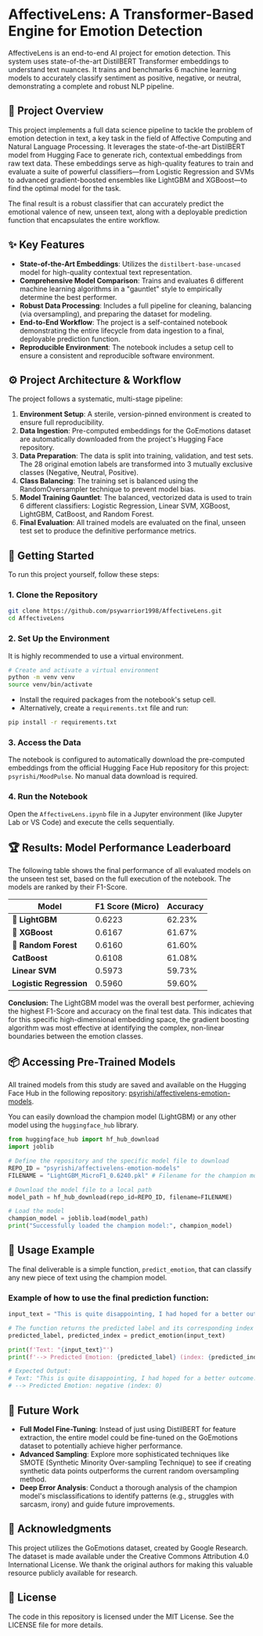 # AffectiveLens: A Transformer-Based Engine for Emotion Detection

AffectiveLens is an end-to-end AI project for emotion detection. This system uses state-of-the-art DistilBERT Transformer embeddings to understand text nuances. It trains and benchmarks 6 machine learning models to accurately classify sentiment as positive, negative, or neutral, demonstrating a complete and robust NLP pipeline.

## 📜 Project Overview

This project implements a full data science pipeline to tackle the problem of emotion detection in text, a key task in the field of Affective Computing and Natural Language Processing. It leverages the state-of-the-art DistilBERT model from Hugging Face to generate rich, contextual embeddings from raw text data. These embeddings serve as high-quality features to train and evaluate a suite of powerful classifiers—from Logistic Regression and SVMs to advanced gradient-boosted ensembles like LightGBM and XGBoost—to find the optimal model for the task.

The final result is a robust classifier that can accurately predict the emotional valence of new, unseen text, along with a deployable prediction function that encapsulates the entire workflow.

## ✨ Key Features

- **State-of-the-Art Embeddings**: Utilizes the `distilbert-base-uncased` model for high-quality contextual text representation.
- **Comprehensive Model Comparison**: Trains and evaluates 6 different machine learning algorithms in a "gauntlet" style to empirically determine the best performer.
- **Robust Data Processing**: Includes a full pipeline for cleaning, balancing (via oversampling), and preparing the dataset for modeling.
- **End-to-End Workflow**: The project is a self-contained notebook demonstrating the entire lifecycle from data ingestion to a final, deployable prediction function.
- **Reproducible Environment**: The notebook includes a setup cell to ensure a consistent and reproducible software environment.

## ⚙️ Project Architecture & Workflow

The project follows a systematic, multi-stage pipeline:

1. **Environment Setup**: A sterile, version-pinned environment is created to ensure full reproducibility.
2. **Data Ingestion**: Pre-computed embeddings for the GoEmotions dataset are automatically downloaded from the project's Hugging Face repository.
3. **Data Preparation**: The data is split into training, validation, and test sets. The 28 original emotion labels are transformed into 3 mutually exclusive classes (Negative, Neutral, Positive).
4. **Class Balancing**: The training set is balanced using the RandomOversampler technique to prevent model bias.
5. **Model Training Gauntlet**: The balanced, vectorized data is used to train 6 different classifiers: Logistic Regression, Linear SVM, XGBoost, LightGBM, CatBoost, and Random Forest.
6. **Final Evaluation**: All trained models are evaluated on the final, unseen test set to produce the definitive performance metrics.

## 🚀 Getting Started

To run this project yourself, follow these steps:

### 1. Clone the Repository

```bash
git clone https://github.com/psywarrior1998/AffectiveLens.git
cd AffectiveLens
````

### 2. Set Up the Environment

It is highly recommended to use a virtual environment.

```bash
# Create and activate a virtual environment
python -m venv venv
source venv/bin/activate
```

* Install the required packages from the notebook's setup cell.
* Alternatively, create a `requirements.txt` file and run:

```bash
pip install -r requirements.txt
```

### 3. Access the Data

The notebook is configured to automatically download the pre-computed embeddings from the official Hugging Face Hub repository for this project: `psyrishi/MoodPulse`. No manual data download is required.

### 4. Run the Notebook

Open the `AffectiveLens.ipynb` file in a Jupyter environment (like Jupyter Lab or VS Code) and execute the cells sequentially.

## 🏆 Results: Model Performance Leaderboard

The following table shows the final performance of all evaluated models on the unseen test set, based on the full execution of the notebook. The models are ranked by their F1-Score.

| Model                   | F1 Score (Micro) | Accuracy |
| ----------------------- | ---------------- | -------- |
| 🥇 **LightGBM**         | 0.6223           | 62.23%   |
| 🥈 **XGBoost**          | 0.6167           | 61.67%   |
| 🥉 **Random Forest**    | 0.6160           | 61.60%   |
| **CatBoost**            | 0.6108           | 61.08%   |
| **Linear SVM**          | 0.5973           | 59.73%   |
| **Logistic Regression** | 0.5960           | 59.60%   |

**Conclusion:**
The LightGBM model was the overall best performer, achieving the highest F1-Score and accuracy on the final test data. This indicates that for this specific high-dimensional embedding space, the gradient boosting algorithm was most effective at identifying the complex, non-linear boundaries between the emotion classes.

## 📦 Accessing Pre-Trained Models

All trained models from this study are saved and available on the Hugging Face Hub in the following repository: [psyrishi/affectivelens-emotion-models](https://huggingface.co/psyrishi/affectivelens-emotion-models).

You can easily download the champion model (LightGBM) or any other model using the `huggingface_hub` library.

```python
from huggingface_hub import hf_hub_download
import joblib

# Define the repository and the specific model file to download
REPO_ID = "psyrishi/affectivelens-emotion-models"
FILENAME = "LightGBM_MicroF1_0.6240.pkl" # Filename for the champion model

# Download the model file to a local path
model_path = hf_hub_download(repo_id=REPO_ID, filename=FILENAME)

# Load the model
champion_model = joblib.load(model_path)
print("Successfully loaded the champion model:", champion_model)
```

## 🔬 Usage Example

The final deliverable is a simple function, `predict_emotion`, that can classify any new piece of text using the champion model.

### Example of how to use the final prediction function:

```python
input_text = "This is quite disappointing, I had hoped for a better outcome."

# The function returns the predicted label and its corresponding index
predicted_label, predicted_index = predict_emotion(input_text)

print(f'Text: "{input_text}"')
print(f'--> Predicted Emotion: {predicted_label} (index: {predicted_index})')

# Expected Output:
# Text: "This is quite disappointing, I had hoped for a better outcome."
# --> Predicted Emotion: negative (index: 0)
```

## 🔮 Future Work

* **Full Model Fine-Tuning**: Instead of just using DistilBERT for feature extraction, the entire model could be fine-tuned on the GoEmotions dataset to potentially achieve higher performance.
* **Advanced Sampling**: Explore more sophisticated techniques like SMOTE (Synthetic Minority Over-sampling Technique) to see if creating synthetic data points outperforms the current random oversampling method.
* **Deep Error Analysis**: Conduct a thorough analysis of the champion model's misclassifications to identify patterns (e.g., struggles with sarcasm, irony) and guide future improvements.

## 🙏 Acknowledgments

This project utilizes the GoEmotions dataset, created by Google Research. The dataset is made available under the Creative Commons Attribution 4.0 International License. We thank the original authors for making this valuable resource publicly available for research.

## 📄 License

The code in this repository is licensed under the MIT License. See the LICENSE file for more details.
